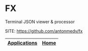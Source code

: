 # FX

 Terminal JSON viewer & processor

 SITE: https://github.com/antonmedv/fx

 | [Applications](https://portable-linux-apps.github.io/apps.html) | [Home](https://portable-linux-apps.github.io)
 | --- | --- |
